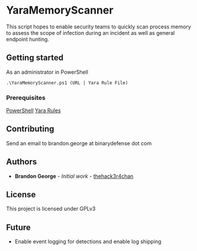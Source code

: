 # YaraMemoryScanner

This script hopes to enable security teams to quickly scan process memory to assess the scope of infection during an incident as well as general endpoint hunting.

## Getting started

As an administrator in PowerShell
```
.\YaraMemoryScanner.ps1 (URL | Yara Rule File)
```

### Prerequisites

[PowerShell](https://github.com/PowerShell/PowerShell)
[Yara Rules](https://github.com/Yara-Rules/rules)

## Contributing

Send an email to brandon.george at binarydefense dot com

## Authors

* **Brandon George** - *Initial work* - [thehack3r4chan](https://github.com/thehack3r4chan)

## License

This project is licensed under GPLv3 

## Future
  * Enable event logging for detections and enable log shipping
